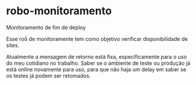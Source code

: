 # robo-monitoramento
Monitoramento de fim de deploy


Esse roồ de monitoramente tem como objetivo verificar disponibilidade de sites.

Atualmente a mensagem de retorno está fixa, específicamente para o uso do meu cotidiano no trabalho. Saber se o ambiente de teste ou produção já está online novamente para uso, para que não haja um delay em saber se os testes já podem ser retomados.